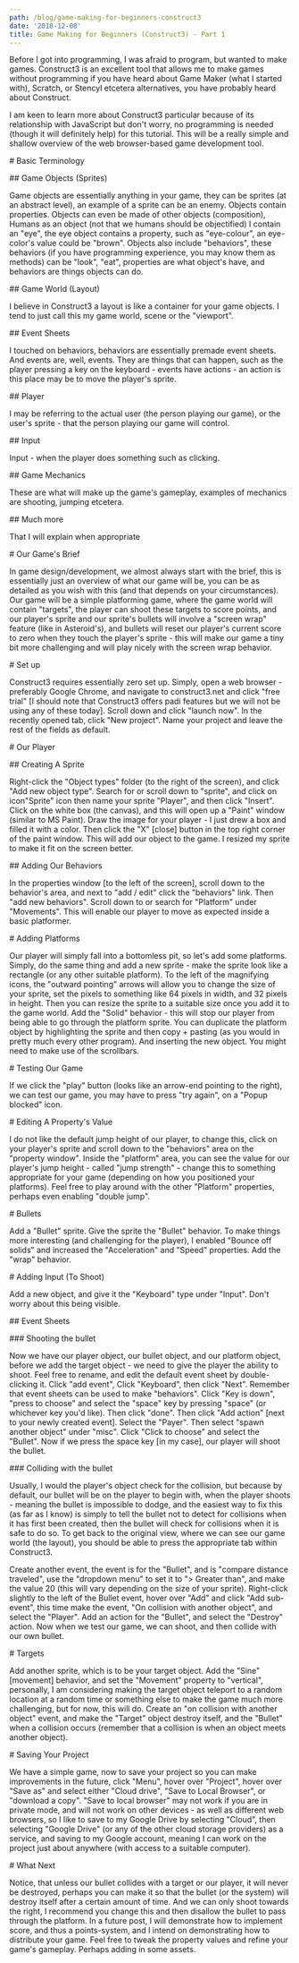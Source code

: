 ```yaml
---
path: /blog/game-making-for-beginners-construct3
date: '2018-12-08'
title: Game Making for Beginners (Construct3) - Part 1
---
```

Before I got into programming, I was afraid to program, but wanted to make games. Construct3 is an excellent tool that allows me to make games without programming if you have heard about Game Maker (what I started with), Scratch, or Stencyl etcetera alternatives, you have probably heard about Construct. 



I am keen to learn more about Construct3 particular because of its relationship with JavaScript but don't worry, no programming is needed (though it will definitely help) for this tutorial. This will be a really simple and shallow overview of the web browser-based game development tool. 



\# Basic Terminology 

\## Game Objects (Sprites) 

Game objects are essentially anything in your game, they can be sprites (at an abstract level), an example of a sprite can be an enemy. Objects contain properties. Objects can even be made of other objects (composition), Humans as an object (not that we humans should be objectified) I contain an "eye", the eye object contains a property, such as "eye-colour", an eye-color's value could be "brown". Objects also include "behaviors", these behaviors (if you have programming experience, you may know them as methods) can be "look", "eat", properties are what object's have, and behaviors are things objects can do. 



\## Game World (Layout) 

I believe in Construct3 a layout is like a container for your game objects. I tend to just call this my game world, scene or the "viewport". 



\## Event Sheets 

I touched on behaviors, behaviors are essentially premade event sheets. And events are, well, events. They are things that can happen, such as the player pressing a key on the keyboard - events have actions - an action is this place may be to move the player's sprite. 



\## Player 

I may be referring to the actual user (the person playing our game), or the user's sprite - that the person playing our game will control. 



\## Input 

Input - when the player does something such as clicking. 



\## Game Mechanics 

These are what will make up the game's gameplay, examples of mechanics are shooting, jumping etcetera. 



\## Much more 

That I will explain when appropriate 



\# Our Game's Brief 

In game design/development, we almost always start with the brief, this is essentially just an overview of what our game will be, you can be as detailed as you wish with this (and that depends on your circumstances). Our game will be a simple platforming game, where the game world will contain "targets", the player can shoot these targets to score points, and our player's sprite and our sprite's bullets will involve a "screen wrap" feature (like in Asteroid's), and bullets will reset our player's current score to zero when they touch the player's sprite - this will make our game a tiny bit more challenging and will play nicely with the screen wrap behavior. 



\# Set up 

Construct3 requires essentially zero set up. Simply, open a web browser - preferably Google Chrome, and navigate to construct3.net and click "free trial" \[I should note that Construct3 offers padi features but we will not be using any of these today]. Scroll down and click "launch now". In the recently opened tab, click "New project". Name your project and leave the rest of the fields as default. 



\# Our Player 

\## Creating A Sprite 

Right-click the "Object types" folder (to the right of the screen), and click "Add new object type". Search for or scroll down to "sprite", and click on icon"Sprite" icon then name your sprite "Player", and then click "Insert". Click on the white box (the canvas), and this will open up a "Paint" window (similar to MS Paint). Draw the image for your player - I just drew a box and filled it with a color. Then click the "X" \[close] button in the top right corner of the paint window. This will add our object to the game. I resized my sprite to make it fit on the screen better. 



\## Adding Our Behaviors 

In the properties window \[to the left of the screen], scroll down to the behavior's area, and next to "add / edit" click the "behaviors" link. Then "add new behaviors". Scroll down to or search for "Platform" under "Movements". This will enable our player to move as expected inside a basic platformer. 



\# Adding Platforms 

Our player will simply fall into a bottomless pit, so let's add some platforms. Simply, do the same thing and add a new sprite - make the sprite look like a rectangle (or any other suitable platform). To the left of the magnifying icons, the "outward pointing" arrows will allow you to change the size of your sprite, set the pixels to something like 64 pixels in width, and 32 pixels in height. Then you can resize the sprite to a suitable size once you add it to the game world. Add the "Solid" behavior - this will stop our player from being able to go through the platform sprite. You can duplicate the platform object by highlighting the sprite and then copy + pasting (as you would in pretty much every other program). And inserting the new object. You might need to make use of the scrollbars. 



\# Testing Our Game 

If we click the "play" button (looks like an arrow-end pointing to the right), we can test our game, you may have to press "try again", on a "Popup blocked" icon. 



\# Editing  A Property's Value 

I do not like the default jump height of our player, to change this, click on your player's sprite and scroll down to the "behaviors" area on the "property window". Inside the "platform" area, you can see the value for our player's jump height - called "jump strength" - change this to something appropriate for your game (depending on how you positioned your platforms). Feel free to play around with the other "Platform" properties, perhaps even enabling "double jump". 



\# Bullets 

Add a "Bullet" sprite. Give the sprite the "Bullet" behavior. To make things more interesting (and challenging for the player), I enabled "Bounce off solids" and increased the "Acceleration" and "Speed" properties. Add the "wrap" behavior. 



\# Adding Input (To Shoot) 

Add a new object, and give it the "Keyboard" type under "Input". Don't worry about this being visible. 



\## Event Sheets 

\### Shooting the bullet 

Now we have our player object, our bullet object, and our platform object, before we add the target object - we need to give the player the ability to shoot. Feel free to rename, and edit the default event sheet by double-clicking it. Click "add event", Click "Keyboard", then click "Next". Remember that event sheets can be used to make "behaviors". Click "Key is down", "press to choose" and select the "space" key by pressing "space" (or whichever key you'd like).  Then click "done". Then click "Add action" \[next to your newly created event]. Select the "Payer". Then select "spawn another object" under "misc". Click "Click to choose" and select the "Bullet". Now if we press the space key \[in my case], our player will shoot the bullet. 



\### Colliding with the bullet 

Usually, I would the player's object check for the collision, but because by default, our bullet will be on the player to begin with, when the player shoots - meaning the bullet is impossible to dodge, and the easiest way to fix this (as far as I know) is simply to tell the bullet not to detect for collisions when it has first been created, then the bullet will check for collisions when it is safe to do so. To get back to the original view, where we can see our game world (the layout), you should be able to press the appropriate tab within Construct3.  



Create another event, the event is for the "Bullet", and is "compare distance traveled", use the "dropdown menu" to set it to "> Greater than", and make the value 20 (this will vary depending on the size of your sprite). Right-click slightly to the left of the Bullet event, hover over "Add" and click "Add sub-event", this time make the event, "On collision with another object", and select the "Player". Add an action for the "Bullet", and select the "Destroy" action. Now when we test our game, we can shoot, and then collide with our own bullet. 



\# Targets 

Add another sprite, which is to be your target object.  Add the "Sine" \[movement] behavior, and set the "Movement" property to "vertical", personally, I am considering making the target object teleport to a random location at a random time or something else to make the game much more challenging, but for now, this will do. Create an "on collision with another object" event, and make the "Target" object destroy itself, and the "Bullet" when a collision occurs (remember that a collision is when an object meets another object). 



\# Saving Your Project 

We have a simple game, now to save your project so you can make improvements in the future, click "Menu", hover over "Project", hover over "Save as" and select either "Cloud drive", "Save to Local Browser", or "download a copy".  "Save to local browser" may not work if you are in private mode, and will not work on other devices - as well as different web browsers, so I like to save to my Google Drive by selecting "Cloud", then selecting "Google Drive" (or any of the other cloud storage providers) as a service, and saving to my Google account, meaning I can work on the project just about anywhere (with access to a suitable computer). 



\# What Next 

Notice, that unless our bullet collides with a target or our player, it will never be destroyed, perhaps you can make it so that the bullet (or the system) will destroy itself after a certain amount of time. And we can only shoot towards the right, I recommend you change this and then disallow the bullet to pass through the platform. In a future post, I will demonstrate how to implement score, and thus a points-system, and I intend on demonstrating how to distribute your game. Feel free to tweak the property values and refine your game's gameplay. Perhaps adding in some assets.
